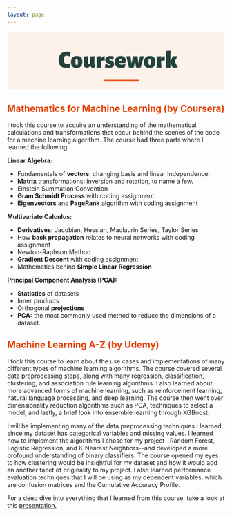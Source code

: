 ```yaml
---
layout: page
---
```

![alt-text-1](/assets/img/Coursework.png "title")

## <font color="#E34000"><b>Mathematics for Machine Learning (by Coursera)</b></font>
<p>
I took this course to acquire an understanding of the mathematical calculations and transformations that occur behind the scenes of the code for a machine learning algorithm. The course had three parts where I learned the following:
</p>
<p><b>Linear Algebra:</b></p>
<ul>
   <li>Fundamentals of <b>vectors</b>: changing basis and linear independence.</li>
   <li><b>Matrix</b> transformations: inversion and rotation, to name a few.</li>
   <li>Einstein Summation Convention</li>
   <li><b>Gram Schmidt Process</b> with coding assignment</li>
   <li><b>Eigenvectors</b> and <b>PageRank</b> algorithm with coding assignment</li>
</ul> 

<p><b>Multivariate Calculus:</b></p>   
<ul>
   <li><b>Derivatives</b>: Jacobian, Hessian, Maclaurin Series, Taylor Series</li>
   <li>How <b>back propagation</b> relates to neural networks with coding assignment</li>
   <li>Newton-Raphson Method</li>
   <li><b>Gradient Descent</b> with coding assignment</li>
   <li>Mathematics behind <b>Simple Linear Regression</b></li>
</ul>

<b>Principal Component Analysis (PCA):</b>
<ul>
   <li><b>Statistics</b> of datasets</li>
   <li>Inner products</li>
   <li>Orthogonal <b>projections</b></li>
   <li><b>PCA:</b> the most commonly used method to reduce the dimensions of a dataset.</li>
</ul>

## <font color="#E34000"><b>Machine Learning A-Z (by Udemy)</b></font>

I took this course to learn about the use cases and implementations of many different types of machine learning algorithms. The course covered several data preprocessing steps, along with many regression, classification, clustering, and association rule learning algorithms. I also learned about more advanced forms of machine learning, such as reinforcement learning, natural language processing, and deep learning. The course then went over dimensionality reduction algorithms such as PCA, techniques to select a model, and lastly, a brief look into ensemble learning through XGBoost. 


I will be implementing many of the data preprocessing techniques I learned, since my dataset has categorical variables and missing values. I learned how to implement the algorithms I chose for my project--Random Forest, Logistic Regression, and K-Nearest Neighbors--and developed a more profound understanding of binary classifiers. The course opened my eyes to how clustering would be insightful for my dataset and how it would add an another facet of originality to my project. I also learned performance evaluation techniques that I will be using as my dependent variables, which are confusion matrices and the Cumulative Accuracy Profile. 

For a deep dive into everything that I learned from this course, take a look at this <a href="https://docs.google.com/presentation/d/1L71zkIscJ5ZZDIwhzWjfsHgV5wIZiNGNr852hXJgFSA/edit?usp=sharing">presentation.</a>
